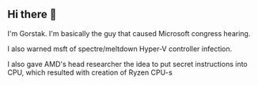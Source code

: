 ## Hi there 👋

I'm Gorstak. I'm basically the guy that caused Microsoft congress hearing.

I also warned msft of spectre/meltdown Hyper-V controller infection.

I also gave AMD's head researcher the idea to put secret instructions into CPU, which resulted with creation of Ryzen CPU-s
